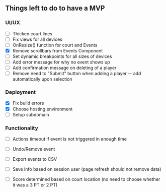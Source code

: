 ## Things left to do to have a MVP

### UI/UX
- [ ] Thicken court lines
- [ ] Fix views for all devices
- [ ] OnResize() function for court and Events
- [x] Remove scrollbars from Events Component
- [ ] Set dynamic breakpoints for all sizes of devices
- [ ] Add error message for why no event shows up
- [ ] Add confirmation message on deleting of a player
- [ ] Remove need to "Submit" button when adding a player -- add automatically upon selection

### Deployment
- [x] Fix build errors
- [x] Choose hosting environment
- [ ] Setup subdomain

### Functionality
- [ ] Actions timeout if event is not triggered in enough time
- [ ] Undo/Remove event
- [ ] Export events to CSV
- [ ] Save info based on session user (page refresh should not remove data)
- [ ] Score determined based on court location (no need to choose whether it was a 3 PT or 2 PT)


